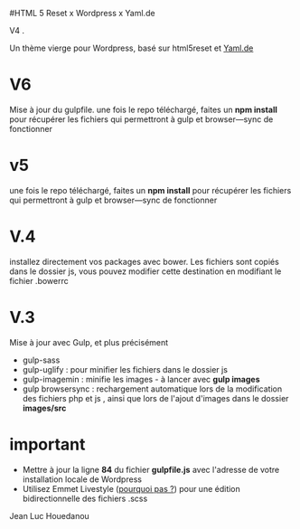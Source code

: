 #HTML 5 Reset x Wordpress x Yaml.de

V4 .

Un thème vierge pour Wordpress, basé sur html5reset et [Yaml.de](http://www.yaml.de/)
# V6
Mise à jour du gulpfile.
une fois le repo téléchargé, faites un **npm install** pour récupérer les fichiers qui permettront à gulp et browser—sync de fonctionner


# v5
une fois le repo téléchargé, faites un **npm install** pour récupérer les fichiers qui permettront à gulp et browser—sync de fonctionner

# V.4
installez directement vos packages avec bower. Les fichiers sont copiés dans le dossier js, vous pouvez modifier cette destination en modifiant le fichier .bowerrc

# V.3
Mise à jour avec Gulp, et plus précisément

* gulp-sass
* gulp-uglify : pour minifier les fichiers dans le dossier js
* gulp-imagemin : minifie les images - à lancer avec **gulp images** 
* gulp browsersync : rechargement automatique lors de la modification des fichiers php et js , ainsi que lors de l'ajout d'images dans le dossier **images/src**

# important 

* Mettre à jour la ligne **84** du fichier **gulpfile.js** avec l'adresse de votre installation locale de Wordpress
* Utilisez Emmet Livestyle ([pourquoi pas ?](http://livestyle.io/)) pour une édition bidirectionnelle des fichiers .scss

Jean Luc Houedanou